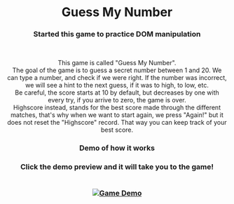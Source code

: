 <h1 align="center">Guess My Number  </h1>
<h3 align="center">Started this game to practice DOM manipulation </h3>
<br>
<p align="center">This game is called "Guess My Number". 
<br>
The goal of the game is to guess a secret number between 1 and 20. We can type a number, and check if we were right. If the number was incorrect, we will see a hint to the next guess, if it was to high, to low, etc. 
<br>
Be careful, the score starts at 10 by default, but decreases by one with every try, if you arrive to zero, the game is over.
<br> 
Highscore instead, stands for the best score made through the different matches, that's why when we want to start again, we press "Again!" but it does not reset the "Highscore" record. That way you can keep track of your best score.
</p>
<h3 align="center"> Demo of how it works<h3>
<p align="center">
Click the demo preview and it will take you to the game!
<br>
<br>
<br>
<a href="https://lnce01.github.io/guessMyNumberGame/" target="_blank"> <img src="./src/assets/guessMyNumberGif.gif" alt="Game Demo"/></a>
</>
